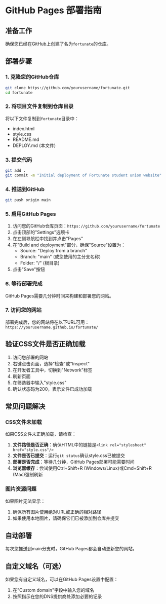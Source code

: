 # GitHub Pages 部署指南

## 准备工作

确保您已经在GitHub上创建了名为`fortunate`的仓库。

## 部署步骤

### 1. 克隆您的GitHub仓库

```bash
git clone https://github.com/yourusername/fortunate.git
cd fortunate
```

### 2. 将项目文件复制到仓库目录

将以下文件复制到`fortunate`目录中：
- index.html
- style.css
- README.md
- DEPLOY.md (本文件)

### 3. 提交代码

```bash
git add .
git commit -m "Initial deployment of Fortunate student union website"
```

### 4. 推送到GitHub

```bash
git push origin main
```

### 5. 启用GitHub Pages

1. 访问您的GitHub仓库页面：`https://github.com/yourusername/fortunate`
2. 点击顶部的"Settings"选项卡
3. 在左侧导航栏中找到并点击"Pages"
4. 在"Build and deployment"部分，确保"Source"设置为：
   - Source: "Deploy from a branch"
   - Branch: "main" (或您使用的主分支名称)
   - Folder: "/" (根目录)
5. 点击"Save"按钮

### 6. 等待部署完成

GitHub Pages需要几分钟时间来构建和部署您的网站。

### 7. 访问您的网站

部署完成后，您的网站将在以下URL可用：
`https://yourusername.github.io/fortunate/`

## 验证CSS文件是否正确加载

1. 访问您部署的网站
2. 右键点击页面，选择"检查"或"Inspect"
3. 在开发者工具中，切换到"Network"标签
4. 刷新页面
5. 在筛选器中输入"style.css"
6. 确认状态码为200，表示文件已成功加载

## 常见问题解决

### CSS文件未加载

如果CSS文件未正确加载，请检查：

1. **文件路径是否正确**：确保HTML中的链接是`<link rel="stylesheet" href="style.css"/>`
2. **文件是否已提交**：运行`git status`确认style.css已被提交
3. **部署是否完成**：等待几分钟，GitHub Pages部署可能需要时间
4. **浏览器缓存**：尝试使用Ctrl+Shift+R (Windows/Linux)或Cmd+Shift+R (Mac)强制刷新

### 图片资源问题

如果图片无法显示：
1. 确保所有图片使用绝对URL或正确的相对路径
2. 如果使用本地图片，请确保它们已被添加到仓库并提交

## 自动部署

每次您推送到main分支时，GitHub Pages都会自动更新您的网站。

## 自定义域名（可选）

如果您有自定义域名，可以在GitHub Pages设置中配置：
1. 在"Custom domain"字段中输入您的域名
2. 按照指示在您的DNS提供商处添加必要的记录
